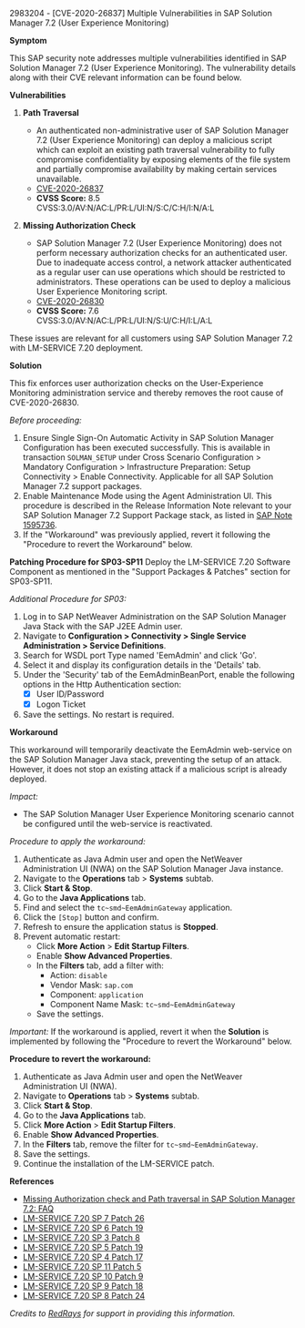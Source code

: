 2983204 - [CVE-2020-26837] Multiple Vulnerabilities in SAP Solution Manager 7.2 (User Experience Monitoring)

**Symptom**

This SAP security note addresses multiple vulnerabilities identified in SAP Solution Manager 7.2 (User Experience Monitoring). The vulnerability details along with their CVE relevant information can be found below.

**Vulnerabilities**

1. **Path Traversal**
   - An authenticated non-administrative user of SAP Solution Manager 7.2 (User Experience Monitoring) can deploy a malicious script which can exploit an existing path traversal vulnerability to fully compromise confidentiality by exposing elements of the file system and partially compromise availability by making certain services unavailable.
   - [CVE-2020-26837](https://cve.mitre.org/cgi-bin/cvename.cgi?name=CVE-2020-26837)
   - **CVSS Score:** 8.5  
     CVSS:3.0/AV:N/AC:L/PR:L/UI:N/S:C/C:H/I:N/A:L

2. **Missing Authorization Check**
   - SAP Solution Manager 7.2 (User Experience Monitoring) does not perform necessary authorization checks for an authenticated user. Due to inadequate access control, a network attacker authenticated as a regular user can use operations which should be restricted to administrators. These operations can be used to deploy a malicious User Experience Monitoring script.
   - [CVE-2020-26830](https://cve.mitre.org/cgi-bin/cvename.cgi?name=CVE-2020-26830)
   - **CVSS Score:** 7.6  
     CVSS:3.0/AV:N/AC:L/PR:L/UI:N/S:U/C:H/I:L/A:L

These issues are relevant for all customers using SAP Solution Manager 7.2 with LM-SERVICE 7.20 deployment.

**Solution**

This fix enforces user authorization checks on the User-Experience Monitoring administration service and thereby removes the root cause of CVE-2020-26830.

*Before proceeding:*
1. Ensure Single Sign-On Automatic Activity in SAP Solution Manager Configuration has been executed successfully. This is available in transaction `SOLMAN_SETUP` under Cross Scenario Configuration > Mandatory Configuration > Infrastructure Preparation: Setup Connectivity > Enable Connectivity. Applicable for all SAP Solution Manager 7.2 support packages.
2. Enable Maintenance Mode using the Agent Administration UI. This procedure is described in the Release Information Note relevant to your SAP Solution Manager 7.2 Support Package stack, as listed in [SAP Note 1595736](https://me.sap.com/notes/1595736).
3. If the "Workaround" was previously applied, revert it following the "Procedure to revert the Workaround" below.

**Patching Procedure for SP03-SP11**
Deploy the LM-SERVICE 7.20 Software Component as mentioned in the "Support Packages & Patches" section for SP03-SP11.

*Additional Procedure for SP03:*
1. Log in to SAP NetWeaver Administration on the SAP Solution Manager Java Stack with the SAP J2EE Admin user.
2. Navigate to **Configuration > Connectivity > Single Service Administration > Service Definitions**.
3. Search for WSDL port Type named 'EemAdmin' and click 'Go'.
4. Select it and display its configuration details in the 'Details' tab.
5. Under the 'Security' tab of the EemAdminBeanPort, enable the following options in the Http Authentication section:
   - [x] User ID/Password
   - [x] Logon Ticket
6. Save the settings. No restart is required.

**Workaround**

This workaround will temporarily deactivate the EemAdmin web-service on the SAP Solution Manager Java stack, preventing the setup of an attack. However, it does not stop an existing attack if a malicious script is already deployed.

*Impact:*
- The SAP Solution Manager User Experience Monitoring scenario cannot be configured until the web-service is reactivated.

*Procedure to apply the workaround:*
1. Authenticate as Java Admin user and open the NetWeaver Administration UI (NWA) on the SAP Solution Manager Java instance.
2. Navigate to the **Operations** tab > **Systems** subtab.
3. Click **Start & Stop**.
4. Go to the **Java Applications** tab.
5. Find and select the `tc~smd~EemAdminGateway` application.
6. Click the `[Stop]` button and confirm.
7. Refresh to ensure the application status is **Stopped**.
8. Prevent automatic restart:
   - Click **More Action** > **Edit Startup Filters**.
   - Enable **Show Advanced Properties**.
   - In the **Filters** tab, add a filter with:
     - Action: `disable`
     - Vendor Mask: `sap.com`
     - Component: `application`
     - Component Name Mask: `tc~smd~EemAdminGateway`
   - Save the settings.

*Important:* If the workaround is applied, revert it when the **Solution** is implemented by following the "Procedure to revert the Workaround" below.

**Procedure to revert the workaround:**
1. Authenticate as Java Admin user and open the NetWeaver Administration UI (NWA).
2. Navigate to **Operations** tab > **Systems** subtab.
3. Click **Start & Stop**.
4. Go to the **Java Applications** tab.
5. Click **More Action** > **Edit Startup Filters**.
6. Enable **Show Advanced Properties**.
7. In the **Filters** tab, remove the filter for `tc~smd~EemAdminGateway`.
8. Save the settings.
9. Continue the installation of the LM-SERVICE patch.

**References**
- [Missing Authorization check and Path traversal in SAP Solution Manager 7.2: FAQ](https://me.sap.com/notes/2998001)
- [LM-SERVICE 7.20 SP 7 Patch 26](https://me.sap.com/notes/2987137)
- [LM-SERVICE 7.20 SP 6 Patch 19](https://me.sap.com/notes/2986640)
- [LM-SERVICE 7.20 SP 3 Patch 8](https://me.sap.com/notes/2986480)
- [LM-SERVICE 7.20 SP 5 Patch 19](https://me.sap.com/notes/2985909)
- [LM-SERVICE 7.20 SP 4 Patch 17](https://me.sap.com/notes/2985796)
- [LM-SERVICE 7.20 SP 11 Patch 5](https://me.sap.com/notes/2985557)
- [LM-SERVICE 7.20 SP 10 Patch 9](https://me.sap.com/notes/2985428)
- [LM-SERVICE 7.20 SP 9 Patch 18](https://me.sap.com/notes/2985418)
- [LM-SERVICE 7.20 SP 8 Patch 24](https://me.sap.com/notes/2979256)

*Credits to [RedRays](https://redrays.io) for support in providing this information.*